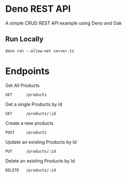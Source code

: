 # Deno REST API
A simple CRUD REST API example using Deno and Oak

## Run Locally
```
deno run --allow-net server.ts
```

# Endpoints

Get All Products
```
GET      /products
```

Get a single Products by Id
```
GET      /products/:id
```

Create a new products
```
POST     /products
```

Update an existing Products by Id
```
PUT      /products/:id
```

Delete an existing Products by Id
```
DELETE   /products/:id
```